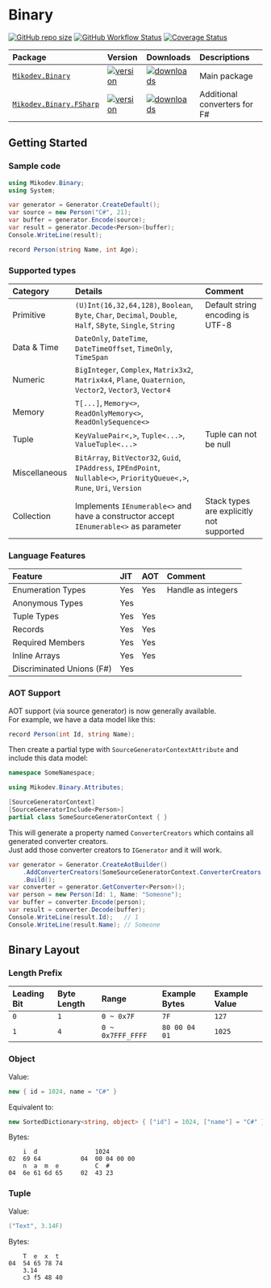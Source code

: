 # Binary

[![GitHub repo size](https://img.shields.io/github/repo-size/afxres/binary)](#)
[![GitHub Workflow Status](https://img.shields.io/github/actions/workflow/status/afxres/binary/dotnet-tests.yml?branch=main)](#)
[![Coverage Status](https://coveralls.io/repos/github/afxres/binary/badge.svg?branch=main)](https://coveralls.io/github/afxres/binary?branch=main)

| Package                       | Version             | Downloads             | Descriptions                 |
| :---------------------------- | :------------------ | :-------------------- | :--------------------------- |
| [`Mikodev.Binary`][PC]        | [![version][VC]](#) | [![downloads][IC]](#) | Main package                 |
| [`Mikodev.Binary.FSharp`][PF] | [![version][VF]](#) | [![downloads][IF]](#) | Additional converters for F# |

## Getting Started

### Sample code

```csharp
using Mikodev.Binary;
using System;

var generator = Generator.CreateDefault();
var source = new Person("C#", 21);
var buffer = generator.Encode(source);
var result = generator.Decode<Person>(buffer);
Console.WriteLine(result);

record Person(string Name, int Age);
```

### Supported types

| Category      | Details                                                                                                                                      | Comment                                  |
| :------------ | :------------------------------------------------------------------------------------------------------------------------------------------- | :--------------------------------------- |
| Primitive     | ``(U)Int(16,32,64,128)``, ``Boolean``, ``Byte``, ``Char``, ``Decimal``, ``Double``, ``Half``, ``SByte``, ``Single``, ``String``              | Default string encoding is UTF-8         |
| Data & Time   | ``DateOnly``, ``DateTime``, ``DateTimeOffset``, ``TimeOnly``, ``TimeSpan``                                                                   |                                          |
| Numeric       | ``BigInteger``, ``Complex``, ``Matrix3x2``, ``Matrix4x4``, ``Plane``, ``Quaternion``, ``Vector2``, ``Vector3``, ``Vector4``                  |                                          |
| Memory        | ``T[...]``, ``Memory<>``, ``ReadOnlyMemory<>``, ``ReadOnlySequence<>``                                                                       |                                          |
| Tuple         | ``KeyValuePair<,>``, ``Tuple<...>``, ``ValueTuple<...>``                                                                                     | Tuple can not be null                    |
| Miscellaneous | ``BitArray``, ``BitVector32``, ``Guid``, ``IPAddress``, ``IPEndPoint``, ``Nullable<>``, ``PriorityQueue<,>``, ``Rune``, ``Uri``, ``Version`` |                                          |
| Collection    | Implements ``IEnumerable<>`` and have a constructor accept ``IEnumerable<>`` as parameter                                                    | Stack types are explicitly not supported |

### Language Features

| Feature                   | JIT  | AOT  | Comment            |
| :------------------------ | :--- | :--- | :----------------- |
| Enumeration Types         | Yes  | Yes  | Handle as integers |
| Anonymous Types           | Yes  |      |                    |
| Tuple Types               | Yes  | Yes  |                    |
| Records                   | Yes  | Yes  |                    |
| Required Members          | Yes  | Yes  |                    |
| Inline Arrays             | Yes  | Yes  |                    |
| Discriminated Unions (F#) | Yes  |      |                    |

### AOT Support

AOT support (via source generator) is now generally available.  
For example, we have a data model like this:
```csharp
record Person(int Id, string Name);
```

Then create a partial type with ``SourceGeneratorContextAttribute`` and include this data model:
```csharp
namespace SomeNamespace;

using Mikodev.Binary.Attributes;

[SourceGeneratorContext]
[SourceGeneratorInclude<Person>]
partial class SomeSourceGeneratorContext { }
```

This will generate a property named ``ConverterCreators`` which contains all generated converter creators.  
Just add those converter creators to ``IGenerator`` and it will work.
```csharp
var generator = Generator.CreateAotBuilder()
    .AddConverterCreators(SomeSourceGeneratorContext.ConverterCreators.Values)
    .Build();
var converter = generator.GetConverter<Person>();
var person = new Person(Id: 1, Name: "Someone");
var buffer = converter.Encode(person);
var result = converter.Decode(buffer);
Console.WriteLine(result.Id);   // 1
Console.WriteLine(result.Name); // Someone
```

## Binary Layout

### Length Prefix

| Leading Bit | Byte Length | Range               | Example Bytes   | Example Value |
| :---------- | :---------- | :------------------ | :-------------- | :------------ |
| ``0``       | ``1``       | ``0 ~ 0x7F``        | ``7F``          | ``127``       |
| ``1``       | ``4``       | ``0 ~ 0x7FFF_FFFF`` | ``80 00 04 01`` | ``1025``      |

### Object

Value:
```csharp
new { id = 1024, name = "C#" }
```

Equivalent to:
```csharp
new SortedDictionary<string, object> { ["id"] = 1024, ["name"] = "C#" }
```

Bytes:
```
    i  d                1024
02  69 64           04  00 04 00 00
    n  a  m  e          C  #
04  6e 61 6d 65     02  43 23
```

### Tuple

Value:
```csharp
("Text", 3.14F)
```

Bytes:
```
    T  e  x  t
04  54 65 78 74
    3.14
    c3 f5 48 40
```

[PC]:https://www.nuget.org/packages/Mikodev.Binary/
[PF]:https://www.nuget.org/packages/Mikodev.Binary.FSharp/
[VC]:https://img.shields.io/nuget/vpre/Mikodev.Binary
[VF]:https://img.shields.io/nuget/vpre/Mikodev.Binary.FSharp
[IC]:https://img.shields.io/nuget/dt/Mikodev.Binary
[IF]:https://img.shields.io/nuget/dt/Mikodev.Binary.FSharp
